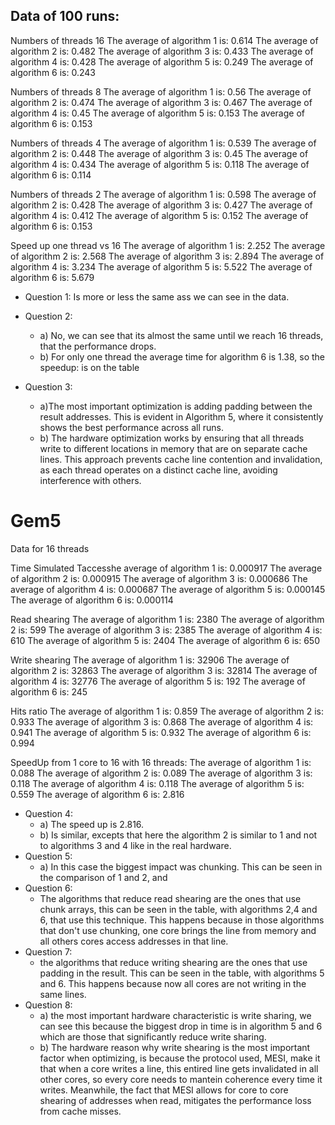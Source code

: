 ## Data of 100 runs:

Numbers of threads 16
The average of algorithm 1 is: 0.614
The average of algorithm 2 is: 0.482
The average of algorithm 3 is: 0.433
The average of algorithm 4 is: 0.428
The average of algorithm 5 is: 0.249
The average of algorithm 6 is: 0.243

Numbers of threads 8
The average of algorithm 1 is: 0.56
The average of algorithm 2 is: 0.474
The average of algorithm 3 is: 0.467
The average of algorithm 4 is: 0.45
The average of algorithm 5 is: 0.153
The average of algorithm 6 is: 0.153

Numbers of threads 4
The average of algorithm 1 is: 0.539
The average of algorithm 2 is: 0.448
The average of algorithm 3 is: 0.45
The average of algorithm 4 is: 0.434
The average of algorithm 5 is: 0.118
The average of algorithm 6 is: 0.114

Numbers of threads 2
The average of algorithm 1 is: 0.598
The average of algorithm 2 is: 0.428
The average of algorithm 3 is: 0.427
The average of algorithm 4 is: 0.412
The average of algorithm 5 is: 0.152
The average of algorithm 6 is: 0.153



Speed up one thread vs 16
The average of algorithm 1 is:  2.252
The average of algorithm 2 is:  2.568
The average of algorithm 3 is:  2.894
The average of algorithm 4 is:  3.234
The average of algorithm 5 is:  5.522
The average of algorithm 6 is:  5.679

- Question 1: Is more or less the same ass we can see in the data.
- Question 2:
    - a) No, we can see that its almost the same until we reach 16 threads, that the performance drops.
    - b) For only one thread the average time for algorithm 6 is 1.38, so the speedup: is on the table

- Question 3:
    - a)The most important optimization is adding padding between the result addresses.
    This is evident in Algorithm 5, where it consistently shows the best performance across all runs.
    - b) The hardware optimization works by ensuring that all threads write to
    different locations in memory that are on separate cache lines.
    This approach prevents cache line contention and invalidation, as each thread
    operates on a distinct cache line, avoiding interference with others.



# Gem5

Data for 16 threads

Time Simulated
Taccesshe average of algorithm 1 is: 0.000917
The average of algorithm 2 is: 0.000915
The average of algorithm 3 is: 0.000686
The average of algorithm 4 is: 0.000687
The average of algorithm 5 is: 0.000145
The average of algorithm 6 is: 0.000114

Read shearing
The average of algorithm 1 is: 2380
The average of algorithm 2 is: 599
The average of algorithm 3 is: 2385
The average of algorithm 4 is: 610
The average of algorithm 5 is: 2404
The average of algorithm 6 is: 650

Write shearing
The average of algorithm 1 is: 32906
The average of algorithm 2 is: 32863
The average of algorithm 3 is: 32814
The average of algorithm 4 is: 32776
The average of algorithm 5 is: 192
The average of algorithm 6 is: 245

Hits ratio
The average of algorithm 1 is:  0.859
The average of algorithm 2 is:  0.933
The average of algorithm 3 is:  0.868
The average of algorithm 4 is:  0.941
The average of algorithm 5 is:  0.932
The average of algorithm 6 is:  0.994


SpeedUp from 1 core to 16 with 16 threads:
The average of algorithm 1 is:  0.088
The average of algorithm 2 is:  0.089
The average of algorithm 3 is:  0.118
The average of algorithm 4 is:  0.118
The average of algorithm 5 is:  0.559
The average of algorithm 6 is:  2.816

- Question 4:
    - a) The speed up is 2.816.
    - b) Is similar, excepts that here the algorithm 2 is similar to 1 and not to algorithms 3 and 4 like in the real hardware.
- Question 5:
    - a) In this case the biggest impact was chunking.
        This can be seen in the comparison of 1 and 2, and
- Question 6:
    - The algorithms that reduce read shearing are the ones that use chunk arrays, this
    can be seen in the table, with algorithms 2,4 and 6, that use this technique.
    This happens because in those algorithms that don't use chunking, one core
    brings the line from memory and all others cores access addresses in that line.
- Question 7:
    - the algorithms that reduce writing shearing are the ones that use padding in the result.
    This can be seen in the table, with algorithms 5 and 6.
    This happens because now all cores are not writing in the same lines.
- Question 8:
    - a) the most important hardware characteristic is write sharing, we can see this because
    the biggest drop in time is in algorithm 5 and 6 which are those that significantly reduce
    write sharing.
    - b) The hardware reason why write shearing is the most important factor when optimizing, is because
        the protocol used, MESI, make it that when a core writes a line, this entired line gets invalidated
        in all other cores, so every core needs to mantein coherence every time it writes.
        Meanwhile, the fact that MESI allows for core to core shearing of addresses when read, mitigates the performance
        loss from cache misses.

